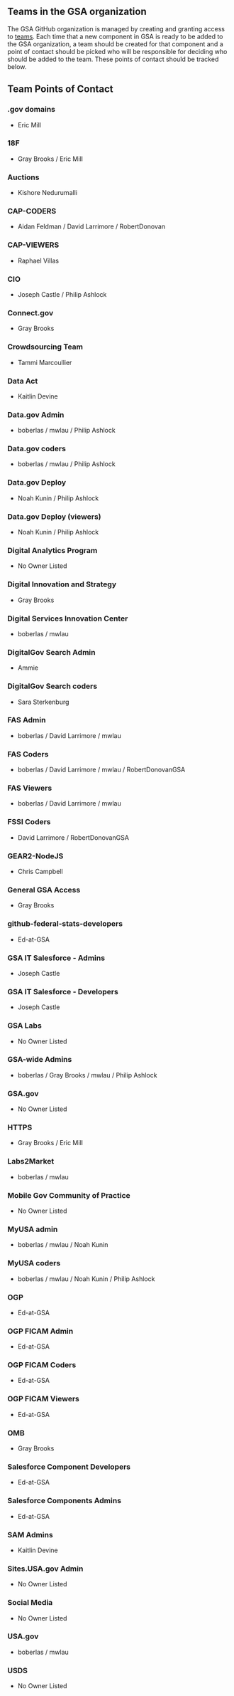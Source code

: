 
## Teams in the GSA organization

The GSA GitHub organization is managed by creating and granting access to [teams](https://github.com/orgs/GSA/teams).  Each time that a new component in GSA is ready to be added to the GSA organization, a team should be created for that component and a point of contact should be picked who will be responsible for deciding who should be added to the team.  These points of contact should be tracked below.  

## Team Points of Contact

### .gov domains 
* Eric Mill

### 18F 
* Gray Brooks / Eric Mill 

### Auctions
* Kishore Nedurumalli

### CAP-CODERS
* Aidan Feldman / David Larrimore / RobertDonovan

### CAP-VIEWERS
* Raphael Villas

### CIO
* Joseph Castle / Philip Ashlock

### Connect.gov
* Gray Brooks

### Crowdsourcing Team 
* Tammi Marcoullier

### Data Act
* Kaitlin Devine

### Data.gov Admin
* boberlas / mwlau / Philip Ashlock 

### Data.gov coders
* boberlas / mwlau / Philip Ashlock

### Data.gov Deploy
* Noah Kunin / Philip Ashlock
 
### Data.gov Deploy (viewers)
* Noah Kunin / Philip Ashlock

### Digital Analytics Program
* No Owner Listed

### Digital Innovation and Strategy
* Gray Brooks

### Digital Services Innovation Center
* boberlas / mwlau

### DigitalGov Search Admin
* Ammie

### DigitalGov Search coders
* Sara Sterkenburg

### FAS Admin
* boberlas / David Larrimore / mwlau

### FAS Coders
* boberlas / David Larrimore / mwlau / RobertDonovanGSA

### FAS Viewers
* boberlas / David Larrimore / mwlau

### FSSI Coders
* David Larrimore / RobertDonovanGSA

### GEAR2-NodeJS
* Chris Campbell

### General GSA Access
* Gray Brooks

### github-federal-stats-developers
* Ed-at-GSA

### GSA IT Salesforce - Admins
* Joseph Castle

### GSA IT Salesforce - Developers
* Joseph Castle

### GSA Labs
* No Owner Listed

### GSA-wide Admins
* boberlas / Gray Brooks / mwlau / Philip Ashlock

### GSA.gov
* No Owner Listed

### HTTPS
* Gray Brooks / Eric Mill

### Labs2Market
* boberlas / mwlau

### Mobile Gov Community of Practice
* No Owner Listed

### MyUSA admin
* boberlas / mwlau / Noah Kunin

### MyUSA coders
* boberlas / mwlau / Noah Kunin / Philip Ashlock

### OGP
* Ed-at-GSA

### OGP FICAM Admin
* Ed-at-GSA

### OGP FICAM Coders
* Ed-at-GSA

### OGP FICAM Viewers
* Ed-at-GSA

### OMB
* Gray Brooks

### Salesforce Component Developers
* Ed-at-GSA

### Salesforce Components Admins
* Ed-at-GSA

### SAM Admins
* Kaitlin Devine

### Sites.USA.gov Admin
* No Owner Listed

### Social Media
* No Owner Listed

### USA.gov
* boberlas / mwlau

### USDS
* No Owner Listed
